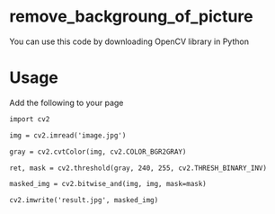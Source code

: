 # remove_backgroung_of_picture

You can use this code by downloading OpenCV library in Python

# Usage

Add the following to your page


```html
import cv2

img = cv2.imread('image.jpg')

gray = cv2.cvtColor(img, cv2.COLOR_BGR2GRAY)

ret, mask = cv2.threshold(gray, 240, 255, cv2.THRESH_BINARY_INV)

masked_img = cv2.bitwise_and(img, img, mask=mask)

cv2.imwrite('result.jpg', masked_img)
